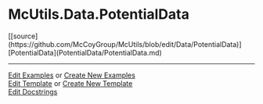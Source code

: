 # <a id="McUtils.Data.PotentialData">McUtils.Data.PotentialData</a> 
<div class="docs-source-link" markdown="1">
[[source](https://github.com/McCoyGroup/McUtils/blob/edit/Data/PotentialData)]
</div>
    


<div class="container alert alert-secondary bg-light">
  <div class="row">
   <div class="col" markdown="1">
[PotentialData](PotentialData/PotentialData.md)   
</div>
</div>
</div>





___

[Edit Examples](https://github.com/McCoyGroup/McUtils/edit/edit/ci/examples/McUtils/Data/PotentialData.md) or 
[Create New Examples](https://github.com/McCoyGroup/McUtils/new/edit/?filename=ci/examples/McUtils/Data/PotentialData.md) <br/>
[Edit Template](https://github.com/McCoyGroup/McUtils/edit/edit/ci/docs/McUtils/Data/PotentialData.md) or 
[Create New Template](https://github.com/McCoyGroup/McUtils/new/edit/?filename=ci/docs/templates/McUtils/Data/PotentialData.md) <br/>
[Edit Docstrings](https://github.com/McCoyGroup/McUtils/edit/edit/Data/PotentialData/__init__.py?message=Update%20Docs)